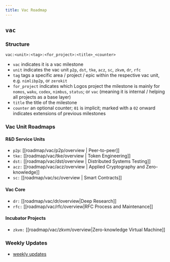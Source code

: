 ```yaml
---
title: Vac Roadmap
---
```

## `vac`

### Structure

`vac:<unit>:<tag>:<for_project>:<title>_<counter>`
- `vac` indicates it is a vac milestone
- `unit` indicates the vac unit `p2p`, `dst`, `tke`, `acz`, `sc`, `zkvm`, `dr`, `rfc`
- `tag` tags a specific area / project / epic within the respective vac unit, e.g. `nimlibp2p`, or `zerokit`
- `for_project` indicates which Logos project the milestone is mainly for `nomos`, `waku`, `codex`, `nimbus`, `status`; or `vac` (meaning it is internal / helping all projects as a base layer)
- `title` the title of the milestone
- `counter` an optional counter; `01` is implicit; marked with a `02` onward indicates extensions of previous milestones

### Vac Unit Roadmaps

#### R&D Service Units

- `p2p`: [[roadmap/vac/p2p/overview | Peer-to-peer]]
- `tke:` [[roadmap/vac/tke/overview | Token Engineering]]
- `dst:` [[roadmap/vac/dst/overview | Distributed Systems Testing]]
- `acz:` [[roadmap/vac/acz/overview | Applied Cryptography and Zero-knowledge]]
- `sc:` [[roadmap/vac/sc/overview | Smart Contracts]]

#### Vac Core

- `dr:` [[roadmap/vac/dr/overview|Deep Research]]
- `rfc:` [[roadmap/vac/rfc/overview|RFC Process and Maintenance]] 

#### Incubator Projects

- `zkvm:` [[roadmap/vac/zkvm/overview|Zero-knowledge Virtual Machine]]

### Weekly Updates
- [weekly updates](tags/vac-updates)

